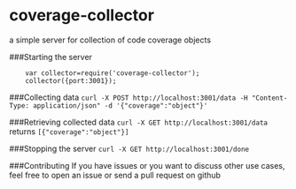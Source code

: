 coverage-collector
==================

a simple server for collection of code coverage objects

###Starting the server
```
    var collector=require('coverage-collector');
    collector({port:3001});
```

###Collecting data
```curl -X POST http://localhost:3001/data -H "Content-Type: application/json" -d '{"coverage":"object"}'```

###Retrieving collected data
```curl -X GET http://localhost:3001/data```
returns
```[{"coverage":"object"}]```

###Stopping the server
```curl -X GET http://localhost:3001/done```

###Contributing
If you have issues or you want to discuss other use cases, feel free to open an issue or send a pull request on github
